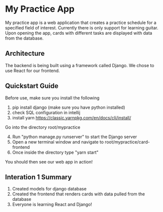 # My Practice App

My practice app is a web application that creates a practice schedule for a specified field of interest. Currently there is only support for learning guitar. Upon opening the app, cards 
with different tasks are displayed with data from the database. 

## Architecture

The backend is being built using a framework called Django. We chose to use React for our frontend. 

## Quickstart Guide

Before use, make sure you install the following

1) pip install django (make sure you have python installed)
2) check SQL configuration in intellij
3) install yarn https://classic.yarnpkg.com/en/docs/cli/install/

Go into the directory root/mypractice

4) Run "python manage.py runserver" to start the Django server
5) Open a new terminal window and navigate to root/mypractice/card-frontend
6) Once inside the directory type "yarn start"

You should then see our web app in action! 


## Interation 1 Summary

1) Created models for django database
2) Created the frontend that renders cards with data pulled from the database
3) Everyone is learning React and Django!




